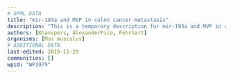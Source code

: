 ```yaml
---
# GPML DATA
title: "mir-193a and MVP in colon cancer metastasis"
description: "This is a temporary description for mir-193a and MVP in colon cancer metastasis"
authors: [Khanspers, AlexanderPico, Fehrhart]
organisms: [Mus musculus]
# ADDITIONAL DATA
last-edited: 2019-11-29
communities: []
wpid: "WP3979"
---
```

